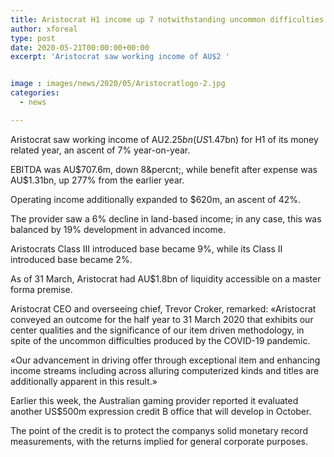 ```yaml
---
title: Aristocrat H1 income up 7 notwithstanding uncommon difficulties
author: xforeal 
type: post
date: 2020-05-21T00:00:00+00:00
excerpt: 'Aristocrat saw working income of AU$2 '


image : images/news/2020/05/Aristocratlogo-2.jpg
categories:
  - news

---
```

Aristocrat saw working income of AU$2.25bn (US$1.47bn) for H1 of its money related year, an ascent of 7&percnt; year-on-year. 

EBITDA was AU$707.6m, down 8&percnt;, while benefit after expense was AU$1.31bn, up 277&percnt; from the earlier year. 

Operating income additionally expanded to $620m, an ascent of 42&percnt;. 

The provider saw a 6&percnt; decline in land-based income; in any case, this was balanced by 19&percnt; development in advanced income. 

Aristocrats Class III introduced base became 9&percnt;, while its Class II introduced base became 2&percnt;. 

As of 31 March, Aristocrat had AU$1.8bn of liquidity accessible on a master forma premise. 

Aristocrat CEO and overseeing chief, Trevor Croker, remarked: &#171;Aristocrat conveyed an outcome for the half year to 31 March 2020 that exhibits our center qualities and the significance of our item driven methodology, in spite of the uncommon difficulties produced by the COVID-19 pandemic. 

&#171;Our advancement in driving offer through exceptional item and enhancing income streams including across alluring computerized kinds and titles are additionally apparent in this result.&#187; 

Earlier this week, the Australian gaming provider reported it evaluated another US$500m expression credit B office that will develop in October. 

The point of the credit is to protect the companys solid monetary record measurements, with the returns implied for general corporate purposes.